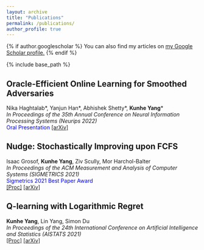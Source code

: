 ```yaml
---
layout: archive
title: "Publications"
permalink: /publications/
author_profile: true
---
```


{% if author.googlescholar %}
  You can also find my articles on <u><a href="{{author.googlescholar}}">my Google Scholar profile</a>.</u>
{% endif %}

{% include base_path %}


## Oracle-Efficient Online Learning for Smoothed Adversaries
Nika Haghtalab\*, Yanjun Han\*, Abhishek Shetty\*, **Kunhe Yang**\*  
*In Proceedings of the 35th Annual Conference on Neural Information Processing Systems (Neurips 2022)*  
<span style="color:blue">Oral Presentation</span>
[[arXiv]](https://arxiv.org/abs/2202.08549)  


## Nudge: Stochastically Improving upon FCFS
Isaac Grosof, **Kunhe Yang**, Ziv Scully, Mor Harchol-Balter  
*In Proceedings of the ACM Measurement and Analysis of Computer Systems (SIGMETRICS 2021)*  
<span style="color:blue">Sigmetrics 2021 Best Paper Award</span>  
[[Proc]](https://dl.acm.org/doi/abs/10.1145/3410220.3460102) [[arXiv]](https://arxiv.org/abs/2106.01492)  


## Q-learning with Logarithmic Regret
**Kunhe Yang**, Lin Yang, Simon Du  
*In Proceedings of the 24th International Conference on Artificial Intelligence and Statistics (AISTATS 2021)*  
[[Proc]](https://proceedings.mlr.press/v130/yang21b.html) [[arXiv]](https://arxiv.org/abs/2006.09118)